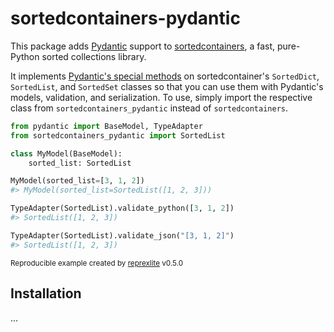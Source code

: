 # sortedcontainers-pydantic

This package adds [Pydantic](https://docs.pydantic.dev/latest/) support to [sortedcontainers](https://github.com/grantjenks/python-sortedcontainers/), a fast, pure-Python sorted collections library. 

It implements [Pydantic's special methods](https://docs.pydantic.dev/latest/concepts/types/#customizing-validation-with-__get_pydantic_core_schema__) on sortedcontainer's `SortedDict`, `SortedList`, and `SortedSet` classes so that you can use them with Pydantic's models, validation, and serialization. To use, simply import the respective class from `sortedcontainers_pydantic` instead of `sortedcontainers`. 

```python
from pydantic import BaseModel, TypeAdapter
from sortedcontainers_pydantic import SortedList

class MyModel(BaseModel):
    sorted_list: SortedList

MyModel(sorted_list=[3, 1, 2])
#> MyModel(sorted_list=SortedList([1, 2, 3]))

TypeAdapter(SortedList).validate_python([3, 1, 2])
#> SortedList([1, 2, 3])

TypeAdapter(SortedList).validate_json("[3, 1, 2]")
#> SortedList([1, 2, 3])
```

<sup>Reproducible example created by [reprexlite](https://github.com/jayqi/reprexlite) v0.5.0</sup>

## Installation

...
